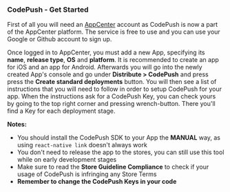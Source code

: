 ### CodePush - Get Started
First of all you will need an [AppCenter](https://appcenter.ms/) account as CodePush is now a part of the AppCenter platform. The service is free to use and you can use your Google or Github account to sign up.

Once logged in to AppCenter, you must add a new App, specifying its **name**, **release type**, **OS** and **platform**. It is recommended to create an app for iOS and an app for Android.
Afterwards you will go into the newly created App's console and go under **Distribute > CodePush** and press press the **Create standard deployments** button. You will then see a list of instructions that you will need to follow in order to setup CodePush for your app. When the instructions ask for a CodePush Key, you can check yours by going to the top right corner and pressing wrench-button. There you'll find a Key for each deployment stage.

**Notes:**
- You should install the CodePush SDK to your App the **MANUAL** way, as using `react-native link` doesn't always work
- You don't need to release the app to the stores, you can still use this tool while on early development stages
- Make sure to read the **Store Guideline Compliance** to check if your usage of CodePush is infringing any Store Terms
- **Remember to change the CodePush Keys in your code**

